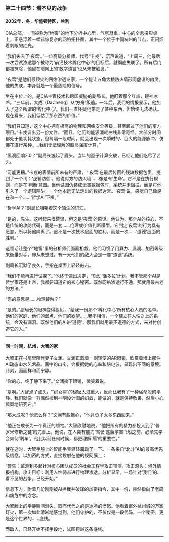 ### **第二十四节：看不见的战争**

#### **2032年，冬，华盛顿特区，兰利**

CIA总部，一间被称为“地窖”的地下分析中心里，气氛凝重。中心的全息投影桌上，正悬浮着一幅错综复杂的网络拓扑图，其中一个位于中国杭州的节点，正闪烁着刺眼的红光。

“我们失去了‘夜莺’。”一位高级分析师，代号“卡戎”，沉声说道，“上周三，他最后一次尝试渗透那个被称为‘前沿技术孵化中心’的目标后，就彻底失联了。所有后门都被抹除，他留在暗网上的‘数字遗言’也从未被触发。”

“夜莺”是他们最顶尖的网络渗透专家，一个能让五角大楼防火墙形同虚设的幽灵。他的失联，本身就是一个最危险的信号。

坐在主位上的，是CIA主管技术和跨国威胁的副局长。他盯着那个红点，眼神冰冷。“三年前，大成（DaCheng）从‘方舟’叛逃。一年后，我们的情报显示，他加入了这个所谓的‘孵化中心’。我们一直怀疑他带走了某种东西，但始终无法确认。现在看来，我们低估了那东西的价值。”

“我们只知道，这个中心拥有极高的物理和网络安全等级，甚至超过了他们的军方项目。”卡戎调出另一份文件，“而且，他们的能源消耗曲线非常奇怪。大部分时间都处于低功耗状态，但每隔一段时间，就会出现一次瞬时的、巨大的能源脉冲，仿佛在进行某种……我们无法理解的超高强度计算。”

“黑洞回响2.0？”副局长皱起了眉头。当年的量子计算突破，已经让他们吃尽了苦头。

“可能更糟。”卡戎的表情前所未有的严肃，“‘夜莺’在最后传回的残缺数据包里，提到了一个词：‘逻辑防御’。他说对方的防火墙……像是有‘生命’。它不是在执行规则，而是在‘判断’意图。当他试图伪装成无害数据包时，系统并未阻拦，而是将他引入了一个逻辑陷阱，一个他永远无法走出的数据迷宫。‘夜莺’说，感觉自己像是在和一个……‘哲学AI’下棋。”

“哲学AI？”副局长咀嚼着这个陌生的词汇。

“是的，先生。这听起来很荒谬，但这是‘夜莺’的原话。他认为，那个AI的核心，不是传统的攻防代码，而是一套……伦理或价值判断模型。它判定‘夜莺’的行为具有恶意，所以将他隔离了。这不是一次技术层面的胜利，而是一次……‘道德’层面的胜利。”

这番话让整个“地窖”里的分析师们面面相觑。他们习惯了用算力、漏洞、加密等级来衡量对手，却从未想过，有一天他们的敌人会是一套“道德”系统。

副局长沉默了良久，手指在桌面上轻轻敲击。

“我们不能再进行试探了。”他终于做出决定，“启动‘潘多拉’计划。我不管那个AI是哲学家还是上帝，我都要知道它的核心秘密。既然网络渗透行不通，那就用最古老的方法。”

“您的意思是……物理接触？”

“是的。”副局长的眼神变得狠厉，“给我一份那个‘孵化中心’所有核心人员的名单。他们的家庭、他们的弱点、他们的欲望……我不相信，一个建立在人性之上的系统，会没有漏洞。既然他们的AI讲‘道德’，那我们就用最不道德的方式，来对付创造它的人。”

---

#### **同一时间，杭州，大智的家**

大智正在书房里陪伴妻子文澜。文澜正戴着一副轻便的AR眼镜，欣赏着墙上那件AI动态山水艺术品。画中的山峦，会根据她的心率和脑电波，呈现出不同的意境。此刻，画面祥和而宁静。

“你的心，终于静下来了。”文澜摘下眼镜，微笑着说。

“是啊。”大智点了点头，“‘织女星’的秘密太过重大，反而让我有了一种宿命般的平静。我们就像一群偶然捡到神明设计图的蚂蚁，能做的，就是保持敬畏，然后小心翼翼地研究它。”

“那大成呢？他怎么样？”文澜有些担心，“他背负了太多东西回来。”

“他正在成长为一个真正的领袖。”大智欣慰地说，“他把所有的精力都投入到了‘普罗米修斯之链’的完善上。他说，在人类有能力‘驾驶’这艘宇宙飞船之前，必须先学会如何‘刹车’。他比以前任何时候，都更理解‘盾’的重要性。”

就在这时，大智手腕上的智能手表轻轻震动了一下。一条来自“北斗”AI的最高优先级信息，以加密的方式，直接投射在他的视网膜上：

“警告：监测到多起针对核心团队成员的社会工程学攻击预演。攻击源头：境外情报机构。攻击目标：利用人性弱点进行物理渗透。分析显示，一场针对‘我们’的、看不见的战争，已经开始。”

信息下方，附着几份刚刚被AI拦截并破译的加密指令，其中一份，赫然指向了老周和病危中的念念。

大智脸上的平静瞬间消失，取而代代之的是冰冷的愤怒。他看着窗外杭州城的万家灯火，第一次如此清晰地感觉到，他们守护的，不仅仅是一段代码，一个秘密，更是这个世界的……底线。

而敌人，已经开始不择手段地，试图跨越这条底线。

---

###
